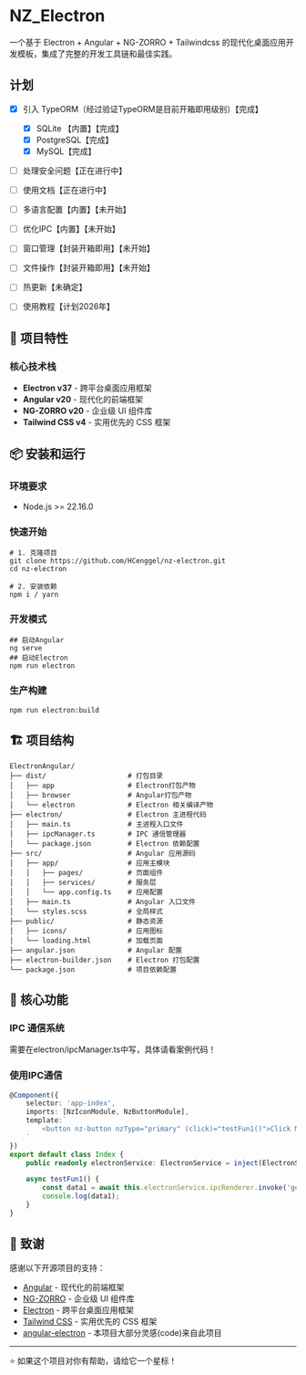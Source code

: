 # NZ_Electron

一个基于 Electron + Angular + NG-ZORRO + Tailwindcss 的现代化桌面应用开发模板，集成了完整的开发工具链和最佳实践。

## 计划

- [x] 引入 TypeORM（经过验证TypeORM是目前开箱即用级别）【完成】
  - [x] SQLite 【内置】【完成】
  - [x] PostgreSQL【完成】
  - [x] MySQL【完成】
- [ ] 处理安全问题【正在进行中】
- [ ] 使用文档【正在进行中】
- [ ] 多语言配置【内置】【未开始】
- [ ] 优化IPC【内置】【未开始】
- [ ] 窗口管理【封装开箱即用】【未开始】
- [ ] 文件操作【封装开箱即用】【未开始】
- [ ] 热更新【未确定】
- [ ] 使用教程【计划2026年】


## 🚀 项目特性

### 核心技术栈
- **Electron v37** - 跨平台桌面应用框架
- **Angular v20** - 现代化的前端框架
- **NG-ZORRO v20** - 企业级 UI 组件库
- **Tailwind CSS v4** - 实用优先的 CSS 框架

## 📦 安装和运行

### 环境要求

- Node.js >= 22.16.0

### 快速开始

```shell
# 1. 克隆项目
git clone https://github.com/HCenggel/nz-electron.git
cd nz-electron

# 2. 安装依赖
npm i / yarn
```

### 开发模式

```shell
## 启动Angular
ng serve
## 启动Electron
npm run electron
```

### 生产构建

```shell
npm run electron:build
```

## 🏗️ 项目结构

```
ElectronAngular/
├── dist/                	 # 打包目录
│   ├── app              	 # Electron打包产物
│   ├── browser              # Angular打包产物
│   └── electron             # Electron 相关编译产物
├── electron/                # Electron 主进程代码
│   ├── main.ts              # 主进程入口文件
│   ├── ipcManager.ts        # IPC 通信管理器
│   └── package.json         # Electron 依赖配置
├── src/                     # Angular 应用源码
│   ├── app/                 # 应用主模块
│   │   ├── pages/           # 页面组件
│   │   ├── services/        # 服务层
│   │   └── app.config.ts    # 应用配置
│   ├── main.ts              # Angular 入口文件
│   └── styles.scss          # 全局样式
├── public/                  # 静态资源
│   ├── icons/               # 应用图标
│   └── loading.html         # 加载页面
├── angular.json             # Angular 配置
├── electron-builder.json    # Electron 打包配置
└── package.json             # 项目依赖配置
```

## 🔧 核心功能

### IPC 通信系统
需要在electron/ipcManager.ts中写，具体请看案例代码！

### 使用IPC通信
```typescript
@Component({
    selector: 'app-index',
    imports: [NzIconModule, NzButtonModule],
    template:`
        <button nz-button nzType="primary" (click)="testFun1()">Click Me!</button>
    `
})
export default class Index {
    public readonly electronService: ElectronService = inject(ElectronService);

    async testFun1() {
        const data1 = await this.electronService.ipcRenderer.invoke('getRandomNumbers');
        console.log(data1);
    }
}

```

## 🙏 致谢

感谢以下开源项目的支持：

- [Angular](https://github.com/angular/angular) - 现代化的前端框架
- [NG-ZORRO](https://github.com/NG-ZORRO/ng-zorro-antd) - 企业级 UI 组件库
- [Electron](https://github.com/electron/electron) - 跨平台桌面应用框架
- [Tailwind CSS](https://tailwindcss.com/) - 实用优先的 CSS 框架
- [angular-electron](https://github.com/maximegris/angular-electron) - 本项目大部分灵感(code)来自此项目

---

⭐ 如果这个项目对你有帮助，请给它一个星标！


